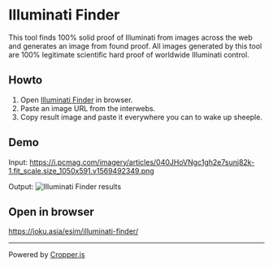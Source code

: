 # Illuminati Finder

This tool finds 100% solid proof of Illuminati from images across the web and generates an image from found proof. All images generated by this tool are 100% legitimate scientific hard proof of worldwide Illuminati control.

## Howto

1. Open [Illuminati Finder](https://joku.asia/esim/illuminati-finder/) in browser.
1. Paste an image URL from the interwebs.
2. Copy result image and paste it everywhere you can to wake up sheeple.

## Demo

Input: 
https://i.pcmag.com/imagery/articles/040JHoVNgc1gh2e7sunj82k-1.fit_scale.size_1050x591.v1569492349.png

Output:
![Illuminati Finder results](https://storage.googleapis.com/olaviinha/github/linus-illu.jpg)

## Open in browser

https://joku.asia/esim/illuminati-finder/

---

Powered by [Cropper.js](https://github.com/fengyuanchen/cropperjs)
